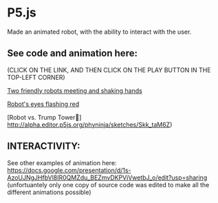 # P5.js
Made an animated robot, with the ability to interact with the user.

## See code and animation here:

(CLICK ON THE LINK, AND THEN CLICK ON THE PLAY BUTTON IN THE TOP-LEFT CORNER)

[Two friendly robots meeting and shaking hands](http://alpha.editor.p5js.org/phyninja/sketches/S1GylpbTZ)

[Robot's eyes flashing red](http://alpha.editor.p5js.org/phyninja/sketches/SymK53G6Z)

[Robot vs. Trump Tower:poop:] http://alpha.editor.p5js.org/phyninja/sketches/Skk_taM6Z)


## INTERACTIVITY: 


See other examples of animation here: 
https://docs.google.com/presentation/d/1s-AzoUJNgJHfbVl8IR0QMZdu_BEZmvDKPVjVwetbJ_o/edit?usp=sharing
(unfortuantely only one copy of source code was edited to make all the different animations possible)
